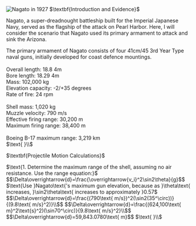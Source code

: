 <html>
<head>
<title>CSI Project - Main</title>
<script type="text/x-mathjax-config">
  MathJax.Hub.Config({tex2jax: {inlineMath: [['$','$'], ['\\(','\\)']]}});
</script>
<script type="text/javascript" async
  src="https://cdn.mathjax.org/mathjax/latest/MathJax.js?config=TeX-AMS_CHTML">
</script>
</head>
<body>
<img src="https://upload.wikimedia.org/wikipedia/commons/b/b9/Nagato05cropped.jpg" alt="Nagato in 1927">
$\textbf{Introduction and Evidence}$
<p>
Nagato, a super-dreadnought battleship built for the Imperial Japanese Navy, served as the flagship of the attack on Pearl Harbor. Here, I will consider the scenario that Nagato used its primary armament to attack and sink the Arizona.
</p>
<p>
The primary armament of Nagato consists of four 41cm/45 3rd Year Type naval guns, initially developed for coast defence mountings.<br><br>
Overall length: 18.8 4m<br>
Bore length: 18.29 4m<br>
Mass: 102,000 kg<br>
Elevation capacity: -2/+35 degrees<br>
Rate of fire: 24 rpm<br><br>
Shell mass: 1,020 kg<br>
Muzzle velocity: 790 m/s<br>
Effective firing range: 30,200 m<br>
Maximum firing range: 38,400 m<br><br>
Boeing B-17 maximum range: 3,219 km<br>
$\text{ }\\$
</p>
$\textbf{Projectile Motion Calculations}$
<p>
$\text{1. Determine the maximum range of the shell, assuming no air resistance. Use the range equation:}$
$$\Delta\overrightarrow{d}=\frac{\overrightarrow{v_i}^2\sin2\theta}{g}$$
$\text{Use }Nagato\text{'s maximum gun elevation, because as }\theta\text{ increases, }\sin2\theta\text{ increases to approximately }0.57$
$$\Delta\overrightarrow{d}=\frac{(790\text{ m/s})^2(\sin2(35^\circ))}{(9.8\text{ m/s}^2)}\\$$
$$\Delta\overrightarrow{d}=\frac{(624,100\text{ m}^2\text{s}^2)(\sin70^\circ)}{9.8\text{ m/s}^2}\\$$
$$\Delta\overrightarrow{d}=59,843.0780\text{ m}$$
$\text{ }\\$
</p>
</body>
</html>
